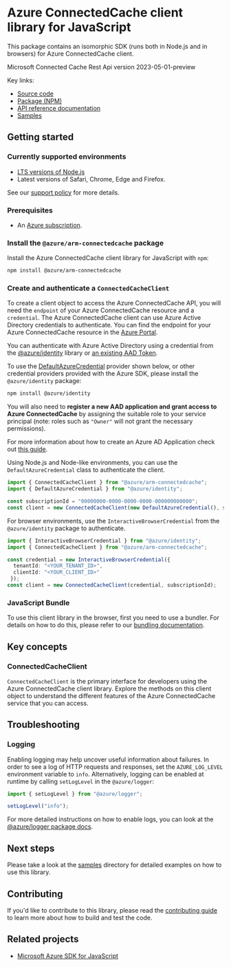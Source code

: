 # Azure ConnectedCache client library for JavaScript

This package contains an isomorphic SDK (runs both in Node.js and in browsers) for Azure ConnectedCache client.

Microsoft Connected Cache Rest Api version 2023-05-01-preview

Key links:

- [Source code](https://github.com/Azure/azure-sdk-for-js/tree/main/sdk/connectedcache/arm-connectedcache)
- [Package (NPM)](https://www.npmjs.com/package/@azure/arm-connectedcache)
- [API reference documentation](https://learn.microsoft.com/javascript/api/@azure/arm-connectedcache?view=azure-node-preview)
- [Samples](https://github.com/Azure/azure-sdk-for-js/tree/main/sdk/connectedcache/arm-connectedcache/samples)

## Getting started

### Currently supported environments

- [LTS versions of Node.js](https://github.com/nodejs/release#release-schedule)
- Latest versions of Safari, Chrome, Edge and Firefox.

See our [support policy](https://github.com/Azure/azure-sdk-for-js/blob/main/SUPPORT.md) for more details.

### Prerequisites

- An [Azure subscription][azure_sub].

### Install the `@azure/arm-connectedcache` package

Install the Azure ConnectedCache client library for JavaScript with `npm`:

```bash
npm install @azure/arm-connectedcache
```

### Create and authenticate a `ConnectedCacheClient`

To create a client object to access the Azure ConnectedCache API, you will need the `endpoint` of your Azure ConnectedCache resource and a `credential`. The Azure ConnectedCache client can use Azure Active Directory credentials to authenticate.
You can find the endpoint for your Azure ConnectedCache resource in the [Azure Portal][azure_portal].

You can authenticate with Azure Active Directory using a credential from the [@azure/identity][azure_identity] library or [an existing AAD Token](https://github.com/Azure/azure-sdk-for-js/blob/master/sdk/identity/identity/samples/AzureIdentityExamples.md#authenticating-with-a-pre-fetched-access-token).

To use the [DefaultAzureCredential][defaultazurecredential] provider shown below, or other credential providers provided with the Azure SDK, please install the `@azure/identity` package:

```bash
npm install @azure/identity
```

You will also need to **register a new AAD application and grant access to Azure ConnectedCache** by assigning the suitable role to your service principal (note: roles such as `"Owner"` will not grant the necessary permissions).

For more information about how to create an Azure AD Application check out [this guide](https://learn.microsoft.com/azure/active-directory/develop/howto-create-service-principal-portal).

Using Node.js and Node-like environments, you can use the `DefaultAzureCredential` class to authenticate the client.

```ts snippet:ReadmeSampleCreateClient_Node
import { ConnectedCacheClient } from "@azure/arm-connectedcache";
import { DefaultAzureCredential } from "@azure/identity";

const subscriptionId = "00000000-0000-0000-0000-000000000000";
const client = new ConnectedCacheClient(new DefaultAzureCredential(), subscriptionId);
```

For browser environments, use the `InteractiveBrowserCredential` from the `@azure/identity` package to authenticate.

```ts snippet:ReadmeSampleCreateClient_Browser
import { InteractiveBrowserCredential } from "@azure/identity";
import { ConnectedCacheClient } from "@azure/arm-connectedcache";

const credential = new InteractiveBrowserCredential({
  tenantId: "<YOUR_TENANT_ID>",
  clientId: "<YOUR_CLIENT_ID>"
 });
const client = new ConnectedCacheClient(credential, subscriptionId);
```


### JavaScript Bundle
To use this client library in the browser, first you need to use a bundler. For details on how to do this, please refer to our [bundling documentation](https://aka.ms/AzureSDKBundling).

## Key concepts

### ConnectedCacheClient

`ConnectedCacheClient` is the primary interface for developers using the Azure ConnectedCache client library. Explore the methods on this client object to understand the different features of the Azure ConnectedCache service that you can access.

## Troubleshooting

### Logging

Enabling logging may help uncover useful information about failures. In order to see a log of HTTP requests and responses, set the `AZURE_LOG_LEVEL` environment variable to `info`. Alternatively, logging can be enabled at runtime by calling `setLogLevel` in the `@azure/logger`:

```ts snippet:SetLogLevel
import { setLogLevel } from "@azure/logger";

setLogLevel("info");
```

For more detailed instructions on how to enable logs, you can look at the [@azure/logger package docs](https://github.com/Azure/azure-sdk-for-js/tree/main/sdk/core/logger).

## Next steps

Please take a look at the [samples](https://github.com/Azure/azure-sdk-for-js/tree/main/sdk/connectedcache/arm-connectedcache/samples) directory for detailed examples on how to use this library.

## Contributing

If you'd like to contribute to this library, please read the [contributing guide](https://github.com/Azure/azure-sdk-for-js/blob/main/CONTRIBUTING.md) to learn more about how to build and test the code.

## Related projects

- [Microsoft Azure SDK for JavaScript](https://github.com/Azure/azure-sdk-for-js)

[azure_sub]: https://azure.microsoft.com/free/
[azure_portal]: https://portal.azure.com
[azure_identity]: https://github.com/Azure/azure-sdk-for-js/tree/main/sdk/identity/identity
[defaultazurecredential]: https://github.com/Azure/azure-sdk-for-js/tree/main/sdk/identity/identity#defaultazurecredential
